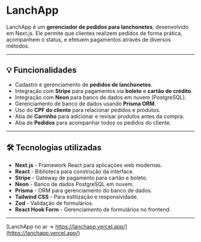 # LanchApp

LanchApp é um **gerenciador de pedidos para lanchonetes**, desenvolvido em Next.js. Ele permite que clientes realizem pedidos de forma prática, acompanhem o status, e efetuem pagamentos através de diversos métodos.

---

## 💡 Funcionalidades

- Cadastro e gerenciamento de **pedidos de lanchonetes**.  
- Integração com **Stripe** para pagamentos via **boleto** e **cartão de crédito**.  
- Integração com **Neon** para banco de dados em nuvem (PostgreSQL).  
- Gerenciamento de banco de dados usando **Prisma ORM**.  
- Uso do **CPF do cliente** para relacionar pedidos e produtos.  
- Aba de **Carrinho** para adicionar e revisar produtos antes da compra.  
- Aba de **Pedidos** para acompanhar todos os pedidos do cliente.

---

## 🛠 Tecnologias utilizadas

- **Next.js** - Framework React para aplicações web modernas.  
- **React** - Biblioteca para construção da interface.  
- **Stripe** - Gateway de pagamento para cartão e boleto.  
- **Neon** - Banco de dados PostgreSQL em nuvem.  
- **Prisma** - ORM para gerenciamento do banco de dados.  
- **Tailwind CSS** - Para estilização e responsividade.  
- **Zod** - Validação de formulários.  
- **React Hook Form** - Gerenciamento de formulários no frontend.

---

[LanchApp no ar → https://lanchapp.vercel.app/](https://lanchapp.vercel.app/)
